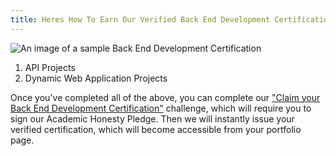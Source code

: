 ```yaml
---
title: Heres How To Earn Our Verified Back End Development Certification
---
```

![An image of a sample Back End Development Certification](//discourse-user-assets.s3.amazonaws.com/original/2X/e/ea633a0abec2ec4b17c3c9b5b24fb9809776289a.png)

1.  API Projects
2.  Dynamic Web Application Projects

Once you've completed all of the above, you can complete our ["Claim your Back End Development Certification"](http://www.freecodecamp.com/challenges/claim-your-back-end-development-certificate) challenge, which will require you to sign our Academic Honesty Pledge. Then we will instantly issue your verified certification, which will become accessible from your portfolio page.